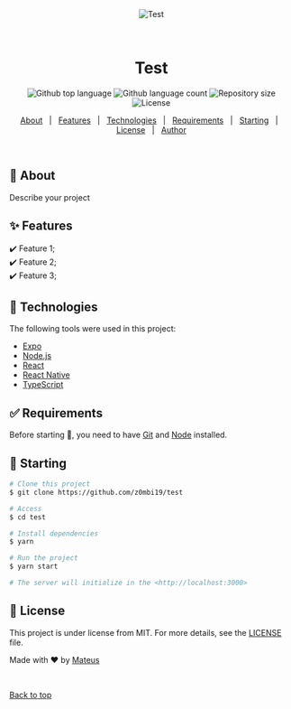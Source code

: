 <div align="center" id="top"> 
  <img src="./.github/app.gif" alt="Test" />

&#xa0;

  <!-- <a href="https://test.netlify.app">Demo</a> -->
</div>

<h1 align="center">Test</h1>

<p align="center">
  <img alt="Github top language" src="https://img.shields.io/github/languages/top/z0mbi19/test?color=56BEB8">

  <img alt="Github language count" src="https://img.shields.io/github/languages/count/z0mbi19/test?color=56BEB8">

  <img alt="Repository size" src="https://img.shields.io/github/repo-size/z0mbi19/test?color=56BEB8">

  <img alt="License" src="https://img.shields.io/github/license/z0mbi19/test?color=56BEB8">

  <!-- <img alt="Github issues" src="https://img.shields.io/github/issues/z0mbi19/test?color=56BEB8" /> -->

  <!-- <img alt="Github forks" src="https://img.shields.io/github/forks/z0mbi19/test?color=56BEB8" /> -->

  <!-- <img alt="Github stars" src="https://img.shields.io/github/stars/z0mbi19/test?color=56BEB8" /> -->
</p>

<!-- Status -->

<!-- <h4 align="center">
	🚧  Test 🚀 Under construction...  🚧
</h4>

<hr> -->

<p align="center">
  <a href="#dart-about">About</a> &#xa0; | &#xa0; 
  <a href="#sparkles-features">Features</a> &#xa0; | &#xa0;
  <a href="#rocket-technologies">Technologies</a> &#xa0; | &#xa0;
  <a href="#white_check_mark-requirements">Requirements</a> &#xa0; | &#xa0;
  <a href="#checkered_flag-starting">Starting</a> &#xa0; | &#xa0;
  <a href="#memo-license">License</a> &#xa0; | &#xa0;
  <a href="https://github.com/z0mbi19" target="_blank">Author</a>
</p>

<br>

## :dart: About

Describe your project

## :sparkles: Features

:heavy_check_mark: Feature 1;\
:heavy_check_mark: Feature 2;\
:heavy_check_mark: Feature 3;

## :rocket: Technologies

The following tools were used in this project:

- [Expo](https://expo.io/)
- [Node.js](https://nodejs.org/en/)
- [React](https://pt-br.reactjs.org/)
- [React Native](https://reactnative.dev/)
- [TypeScript](https://www.typescriptlang.org/)

## :white_check_mark: Requirements

Before starting :checkered_flag:, you need to have [Git](https://git-scm.com) and [Node](https://nodejs.org/en/) installed.

## :checkered_flag: Starting

```bash
# Clone this project
$ git clone https://github.com/z0mbi19/test

# Access
$ cd test

# Install dependencies
$ yarn

# Run the project
$ yarn start

# The server will initialize in the <http://localhost:3000>
```

## :memo: License

This project is under license from MIT. For more details, see the [LICENSE](LICENSE.md) file.

Made with :heart: by <a href="https://github.com/z0mbi19" target="_blank">Mateus</a>

&#xa0;

<a href="#top">Back to top</a>
